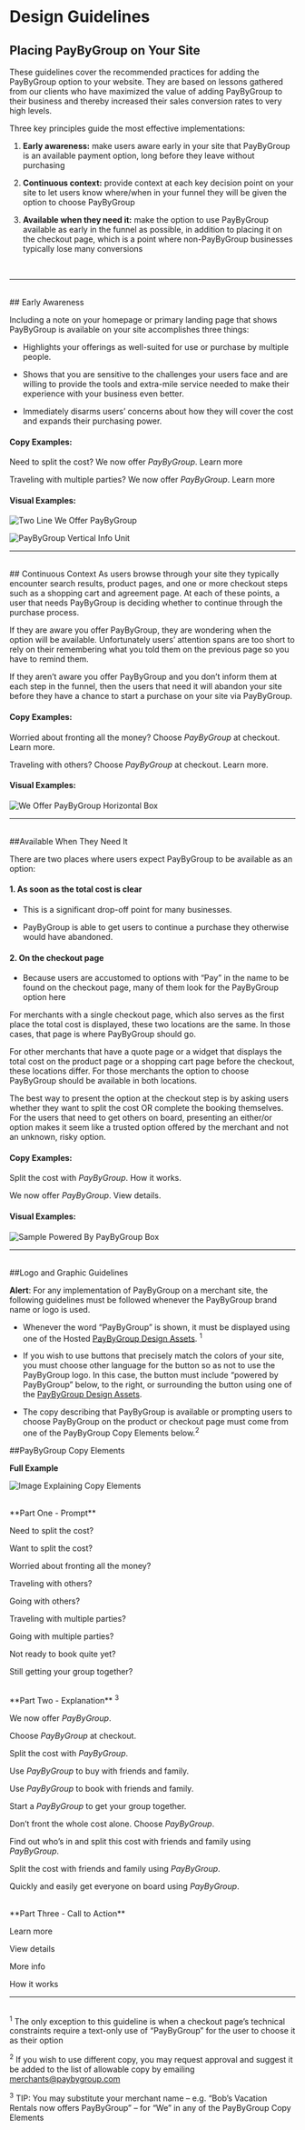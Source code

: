 # Design Guidelines 
## Placing PayByGroup on Your Site

These guidelines cover the recommended practices for adding the PayByGroup option to your website. They are based on lessons gathered from our clients who have maximized the value of adding PayByGroup to their business and thereby increased their sales conversion rates to very high levels.

Three key principles guide the most effective implementations:

1.	**Early awareness:** make users aware early in your site that PayByGroup is an available payment option, long before they leave without purchasing 

2.	**Continuous context:** provide context at each key decision point on your site to let users know where/when in your funnel they will be given the option to choose PayByGroup

3.	**Available when they need it:** make the option to use PayByGroup available as early in the funnel as possible, in addition to placing it on the checkout page, which is a point where non-PayByGroup businesses typically lose many conversions
<br>
<hr>
<br>
## Early Awareness

Including a note on your homepage or primary landing page that shows PayByGroup is available on your site accomplishes three things:

  - Highlights your offerings as well-suited for use or purchase by multiple people.

  - Shows that you are sensitive to the challenges your users face and are willing to provide the tools and extra-mile service needed to make their experience with your business even better.

  - Immediately disarms users’ concerns about how they will cover the cost and expands their purchasing power.

#### Copy Examples:

Need to split the cost? We now offer *PayByGroup*. Learn more   

Traveling with multiple parties? We now offer *PayByGroup*. Learn more


#### Visual Examples:

![Two Line We Offer PayByGroup](/images/twoline_weofferpaybygroup.png)

![PayByGroup Vertical Info Unit](/images/paybygroup_verticalinfounit.png)
<br>
<hr>
<br>
## Continuous Context
As users browse through your site they typically encounter search results, product pages, and one or more checkout steps such as a shopping cart and agreement page. At each of these points, a user that needs PayByGroup is deciding whether to continue through the purchase process. 

If they are aware you offer PayByGroup, they are wondering when the option will be available. Unfortunately users’ attention spans are too short to rely on their remembering what you told them on the previous page so you have to remind them. 

If they aren’t aware you offer PayByGroup and you don’t inform them at each step in the funnel, then the users that need it will abandon your site before they have a chance to start a purchase on your site via PayByGroup.

#### Copy Examples:

Worried about fronting all the money? Choose *PayByGroup* at checkout. Learn more.

Traveling with others? Choose *PayByGroup* at checkout. Learn more.

#### Visual Examples:

![We Offer PayByGroup Horizontal Box](/images/weofferpaybygroup_horizontalbox.png)
<br>
<hr>
<br>
##Available When They Need It

There are two places where users expect PayByGroup to be available as an option:

#### 1.  As soon as the total cost is clear
  - This is a significant drop-off point for many businesses.

  - PayByGroup is able to get users to continue a purchase they otherwise would have abandoned.

#### 2.  On the checkout page
  - Because users are accustomed to options with “Pay” in the name to be found on the checkout page, many of them look for the PayByGroup option here

For merchants with a single checkout page, which also serves as the first place the total cost is displayed, these two locations are the same. In those cases, that page is where PayByGroup should go.

For other merchants that have a quote page or a widget that displays the total cost on the product page or a shopping cart page before the checkout, these locations differ. For those merchants the option to choose PayByGroup should be available in both locations.

The best way to present the option at the checkout step is by asking users whether they want to split the cost OR complete the booking themselves. For the users that need to get others on board, presenting an either/or option makes it seem like a trusted option offered by the merchant and not an unknown, risky option. 


#### Copy Examples:

Split the cost with *PayByGroup*. How it works.

We now offer *PayByGroup*. View details.

#### Visual Examples:

![Sample Powered By PayByGroup Box](/images/sample_poweredbypaybygroup_box.png)
<br>
<hr>
<br>
##Logo and Graphic Guidelines

<div class="alert tip">
  <p><strong>Alert</strong>: For any implementation of PayByGroup on a merchant site, the following guidelines must be followed whenever the PayByGroup brand name or logo is used.</p>
</div>

  - Whenever the word “PayByGroup” is shown, it must be displayed using one of the Hosted [PayByGroup Design Assets](/design_assets). <sup>1</sup> 

  - If you wish to use buttons that precisely match the colors of your site, you must choose other language for the button so as not to use the PayByGroup logo. In this case, the button must include “powered by PayByGroup” below, to the right, or surrounding the button using one of the [PayByGroup Design Assets](/design_assets). 

  - The copy describing that PayByGroup is available or prompting users to choose PayByGroup on the product or checkout page must come from one of the PayByGroup Copy Elements below.<sup>2</sup>

##PayByGroup Copy Elements

**Full Example**

![Image Explaining Copy Elements](/images/partsofcopy_image.png)

<br>
**Part One - Prompt**

Need to split the cost?

Want to split the cost?

Worried about fronting all the money? 

Traveling with others? 

Going with others?

Traveling with multiple parties? 

Going with multiple parties?

Not ready to book quite yet?

Still getting your group together?

<br>
**Part Two - Explanation** <sup>3</sup>

We now offer *PayByGroup*.

Choose *PayByGroup* at checkout.

Split the cost with *PayByGroup*.

Use *PayByGroup* to buy with friends and family.

Use *PayByGroup* to book with friends and family.

Start a *PayByGroup* to get your group together.

Don’t front the whole cost alone. Choose *PayByGroup*.

Find out who’s in and split this cost with friends and family using *PayByGroup*.

Split the cost with friends and family using *PayByGroup*.

Quickly and easily get everyone on board using *PayByGroup*.

<br>
**Part Three - Call to Action**

Learn more

View details

More info

How it works
<br>
<hr>
<br>
<sup>1</sup>  The only exception to this guideline is when a checkout page’s technical constraints require a text-only use of “PayByGroup” for the user to choose it as their option

<sup>2</sup>  If you wish to use different copy, you may request approval and suggest it be added to the list of allowable copy by emailing merchants@paybygroup.com 

<sup>3</sup>  TIP: You may substitute your merchant name – e.g. “Bob’s Vacation Rentals now offers PayByGroup” – for “We” in any of the PayByGroup Copy Elements
